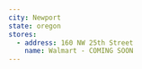 ```yaml
---
city: Newport
state: oregon
stores:
  - address: 160 NW 25th Street
    name: Walmart - COMING SOON
---
```

